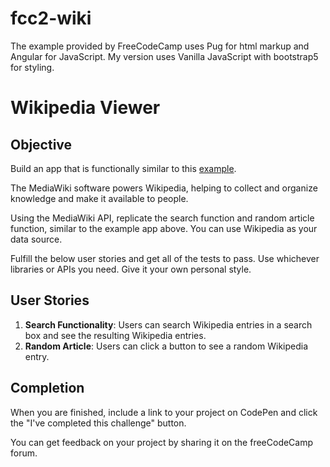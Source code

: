 # fcc2-wiki
The example provided by FreeCodeCamp uses Pug for html markup and Angular for JavaScript. 
My version uses Vanilla JavaScript with bootstrap5 for styling.

# Wikipedia Viewer

## Objective
Build an app that is functionally similar to this [example](https://codepen.io/freeCodeCamp/full/wGqEga/).

The MediaWiki software powers Wikipedia, helping to collect and organize knowledge and make it available to people.

Using the MediaWiki API, replicate the search function and random article function, similar to the example app above. You can use Wikipedia as your data source.

Fulfill the below user stories and get all of the tests to pass. Use whichever libraries or APIs you need. Give it your own personal style.

## User Stories
1. **Search Functionality**: Users can search Wikipedia entries in a search box and see the resulting Wikipedia entries.
2. **Random Article**: Users can click a button to see a random Wikipedia entry.

## Completion
When you are finished, include a link to your project on CodePen and click the "I've completed this challenge" button.

You can get feedback on your project by sharing it on the freeCodeCamp forum.
